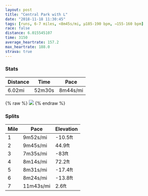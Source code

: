```yaml
---
layout: post
title: "Central Park with L"
date: "2018-11-18 11:30:45"
tags: [runs, 6-7 miles, <8m45s/mi, μ185-190 bpm, →155-160 bpm]
race: false
distance: 6.015545107
time: 3150
average_heartrate: 157.2
max_heartrate: 188.0
strava: true
---
```


### Stats

| Distance | Time | Pace |
|----------|------|------|
|6.02mi|52m30s|8m44s/mi|

{% raw %}
<img src='https://maps.googleapis.com/maps/api/staticmap?maptype=roadmap&path=enc:_iywFn`pbMmBgB\uKgNwK`@aNwKgOeEcCmHd@eGwH}OeFqQ{NuDoQiYoTmLsBqHfAmLuKwLaAwFsG}@lAfAhEg@pCeMcFcG~I}@dFr@tCpDr@`CgFdJSpDxIxD~CfC`IpLtHnCdFnInBfFhMlFpC|K}@hK`L`IdApRhXvPlBzAvFvPrI|JvNxAVlIuF~At@&key=AIzaSyC1MId7bFpkLXNAaYhBSTb8jLyiSqzbDtM&size=800x800&markers=color:yellow|label:S|40.76704,-73.97912&markers=color:green|label:F|40.767220000000016,-73.97885999999997'>
{% endraw %}

### Splits

| Mile | Pace | Elevation |
|------|------|-----------|
|1|9m52s/mi|-10.5ft|
|2|9m45s/mi|44.9ft|
|3|7m35s/mi|-83ft|
|4|8m14s/mi|72.2ft|
|5|8m31s/mi|-17.4ft|
|6|8m24s/mi|-13.8ft|
|7|11m43s/mi|2.6ft|
